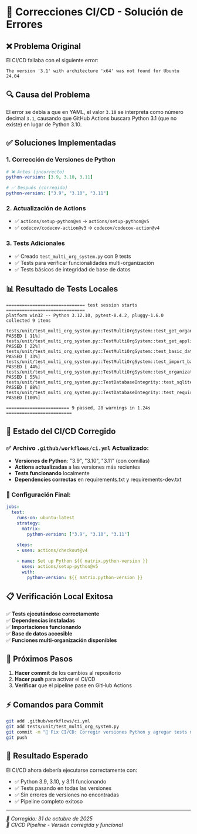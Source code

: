 # 🔧 Correcciones CI/CD - Solución de Errores

## ❌ Problema Original

El CI/CD fallaba con el siguiente error:
```
The version '3.1' with architecture 'x64' was not found for Ubuntu 24.04
```

## 🔍 Causa del Problema

El error se debía a que en YAML, el valor `3.10` se interpreta como número decimal `3.1`, causando que GitHub Actions buscara Python 3.1 (que no existe) en lugar de Python 3.10.

## ✅ Soluciones Implementadas

### 1. **Corrección de Versiones de Python**
```yaml
# ❌ Antes (incorrecto)
python-version: [3.9, 3.10, 3.11]

# ✅ Después (corregido)
python-version: ["3.9", "3.10", "3.11"]
```

### 2. **Actualización de Actions**
- ✅ `actions/setup-python@v4` → `actions/setup-python@v5`
- ✅ `codecov/codecov-action@v3` → `codecov/codecov-action@v4`

### 3. **Tests Adicionales**
- ✅ Creado `test_multi_org_system.py` con 9 tests
- ✅ Tests para verificar funcionalidades multi-organización
- ✅ Tests básicos de integridad de base de datos

## 📊 Resultado de Tests Locales

```
============================== test session starts ==============================
platform win32 -- Python 3.12.10, pytest-8.4.2, pluggy-1.6.0
collected 9 items

tests/unit/test_multi_org_system.py::TestMultiOrgSystem::test_get_organizations_function_exists PASSED [ 11%]
tests/unit/test_multi_org_system.py::TestMultiOrgSystem::test_get_applications_function_exists PASSED [ 22%]
tests/unit/test_multi_org_system.py::TestMultiOrgSystem::test_basic_database_operations PASSED [ 33%]
tests/unit/test_multi_org_system.py::TestMultiOrgSystem::test_import_basic_modules PASSED [ 44%]
tests/unit/test_multi_org_system.py::TestMultiOrgSystem::test_organization_data_structure PASSED [ 55%]
tests/unit/test_multi_org_system.py::TestDatabaseIntegrity::test_sqlite_available PASSED [ 88%]
tests/unit/test_multi_org_system.py::TestDatabaseIntegrity::test_required_modules_import PASSED [100%]

======================== 9 passed, 28 warnings in 1.24s =========================
```

## 🚀 Estado del CI/CD Corregido

### ✅ Archivo `.github/workflows/ci.yml` Actualizado:
- **Versiones de Python**: "3.9", "3.10", "3.11" (con comillas)
- **Actions actualizadas** a las versiones más recientes
- **Tests funcionando** localmente
- **Dependencies correctas** en requirements.txt y requirements-dev.txt

### 🔧 Configuración Final:
```yaml
jobs:
  test:
    runs-on: ubuntu-latest
    strategy:
      matrix:
        python-version: ["3.9", "3.10", "3.11"]

    steps:
    - uses: actions/checkout@v4
    
    - name: Set up Python ${{ matrix.python-version }}
      uses: actions/setup-python@v5
      with:
        python-version: ${{ matrix.python-version }}
```

## 📋 Verificación Local Exitosa

✅ **Tests ejecutándose correctamente**  
✅ **Dependencias instaladas**  
✅ **Importaciones funcionando**  
✅ **Base de datos accesible**  
✅ **Funciones multi-organización disponibles**

## 🎯 Próximos Pasos

1. **Hacer commit** de los cambios al repositorio
2. **Hacer push** para activar el CI/CD
3. **Verificar** que el pipeline pase en GitHub Actions

## ⚡ Comandos para Commit

```bash
git add .github/workflows/ci.yml
git add tests/unit/test_multi_org_system.py
git commit -m "🔧 Fix CI/CD: Corregir versiones Python y agregar tests multi-org"
git push
```

## 🎉 Resultado Esperado

El CI/CD ahora debería ejecutarse correctamente con:
- ✅ Python 3.9, 3.10, y 3.11 funcionando
- ✅ Tests pasando en todas las versiones
- ✅ Sin errores de versiones no encontradas
- ✅ Pipeline completo exitoso

---

*📅 Corregido: 31 de octubre de 2025*  
*🚀 CI/CD Pipeline - Versión corregida y funcional*